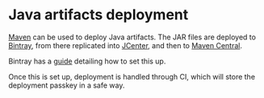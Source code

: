 # Java artifacts deployment

[Maven][maven] can be used to deploy Java artifacts. The JAR files are deployed to [Bintray][bintray], from there replicated into [JCenter][jcenter], and then to [Maven Central][maven_central].

Bintray has a [guide][bintray_guide] detailing how to set this up.

Once this is set up, deployment is handled through CI, which will store the deployment passkey in a safe way.

[maven]: ./maven

[bintray_guide]: https://blog.bintray.com/2014/02/11/bintray-as-pain-free-gateway-to-maven-central/

[bintray]: https://bintray.com
[jcenter]: https://bintray.com/bintray/jcenter
[maven_central]: https://search.maven.org/
